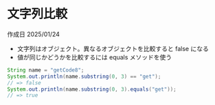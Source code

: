 # 文字列比較

作成日 2025/01/24

- 文字列はオブジェクト。異なるオブジェクトを比較すると false になる
- 値が同じかどうかを比較するには equals メソッドを使う

```java
String name = "getCode8";
System.out.println(name.substring(0, 3) == "get");
// => false
System.out.println(name.substring(0, 3).equals("get"));
// => true
```
